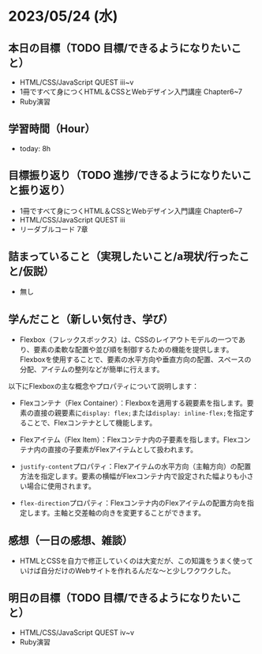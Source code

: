 # 2023/05/24 (水)

## 本日の目標（TODO 目標/できるようになりたいこと）

- HTML/CSS/JavaScript QUEST ⅲ~v
- 1冊ですべて身につくHTML＆CSSとWebデザイン入門講座 Chapter6~7
- Ruby演習

## 学習時間（Hour）

- today: 8h

## 目標振り返り（TODO 進捗/できるようになりたいこと振り返り）

- 1冊ですべて身につくHTML＆CSSとWebデザイン入門講座 Chapter6~7
- HTML/CSS/JavaScript QUEST ⅲ
- リーダブルコード 7章

## 詰まっていること（実現したいこと/a現状/行ったこと/仮説）

- 無し

## 学んだこと（新しい気付き、学び）

- Flexbox（フレックスボックス）は、CSSのレイアウトモデルの一つであり、要素の柔軟な配置や並び順を制御するための機能を提供します。Flexboxを使用することで、要素の水平方向や垂直方向の配置、スペースの分配、アイテムの整列などが簡単に行えます。

以下にFlexboxの主な概念やプロパティについて説明します：

-  Flexコンテナ（Flex Container）：Flexboxを適用する親要素を指します。要素の直接の親要素に`display: flex;`または`display: inline-flex;`を指定することで、Flexコンテナとして機能します。

- Flexアイテム（Flex Item）：Flexコンテナ内の子要素を指します。Flexコンテナ内の直接の子要素がFlexアイテムとして扱われます。

- `justify-content`プロパティ：Flexアイテムの水平方向（主軸方向）の配置方法を指定します。要素の横幅がFlexコンテナ内で設定された幅よりも小さい場合に使用されます。

- `flex-direction`プロパティ：Flexコンテナ内のFlexアイテムの配置方向を指定します。主軸と交差軸の向きを変更することができます。

## 感想（一日の感想、雑談）

- HTMLとCSSを自力で修正していくのは大変だが、この知識をうまく使っていけば自分だけのWebサイトを作れるんだな〜と少しワクワクした。

## 明日の目標（TODO 目標/できるようになりたいこと）

- HTML/CSS/JavaScript QUEST ⅳ~v
- Ruby演習